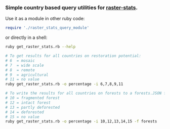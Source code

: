 ### Simple country based query utilities for [raster-stats](https://github.com/unepwcmc/raster-stats).

Use it as a module in other ruby code:

```rb
require './raster_stats_query_module'
```

or directly in a shell:

```sh
ruby get_raster_stats.rb --help

# To get results for all countries on restoration potential:
# 6  = mosaic
# 7  = wide scale
# 8  = remote
# 9  = agricultural
# 11 = no value
ruby get_raster_stats.rb -o percentage -i 6,7,8,9,11

# To write the results for all countries on forests to a forests.JSON file:
# 10 = fragmented forest
# 12 = intact forest
# 13 = partly deforested
# 14 = deforested
# 15 = no value
ruby get_raster_stats.rb -o percentage -i 10,12,13,14,15 -f forests
```



